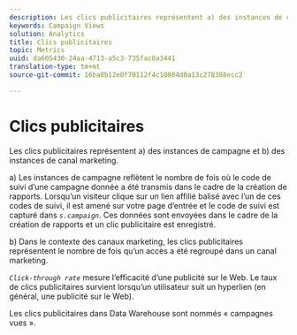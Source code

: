 ```yaml
---
description: Les clics publicitaires représentent a) des instances de campagne et b) des instances de canal marketing.
keywords: Campaign Views
solution: Analytics
title: Clics publicitaires
topic: Metrics
uuid: da605430-24aa-4713-a5c3-735fac0a3441
translation-type: tm+mt
source-git-commit: 16ba0b12e0f70112f4c10804d0a13c278388ecc2

---
```



# Clics publicitaires

Les clics publicitaires représentent a) des instances de campagne et b) des instances de canal marketing.

a) Les instances de campagne reflètent le nombre de fois où le code de suivi d’une campagne donnée a été transmis dans le cadre de la création de rapports. Lorsqu’un visiteur clique sur un lien affilié balisé avec l’un de ces codes de suivi, il est amené sur votre page d’entrée et le code de suivi est capturé dans *`s.campaign`*. Ces données sont envoyées dans le cadre de la création de rapports et un clic publicitaire est enregistré.

b) Dans le contexte des canaux marketing, les clics publicitaires représentent le nombre de fois qu’un accès a été regroupé dans un canal marketing.

*`Click-through rate`* mesure l’efficacité d’une publicité sur le Web. Le taux de clics publicitaires survient lorsqu’un utilisateur suit un hyperlien (en général, une publicité sur le Web).

Les clics publicitaires dans Data Warehouse sont nommés « campagnes vues ».
